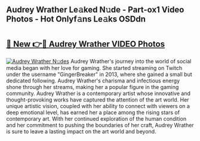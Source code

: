 ## Audrey Wrather Le𝚊ked N𝚞de - Part-ox1 Video Photos - Hot Onlyf𝚊ns Le𝚊ks OSDdn

# <h2><a href="http://ab85646.deff.icu/?id=Audrey+Wrather">🔗 New 👉🔴 Audrey Wrather VIDEO Photos</a></h2>

[![Audrey Wrather N𝚞des](https://i.imgur.com/rIISA9y.gif)](http://ab85646.deff.icu/?id=Audrey+Wrather)
Audrey Wrather's journey into the world of social media began with her love for gaming. She started streaming on Twitch under the username "GingerBreaker" in 2013, where she gained a small but dedicated following. Audrey Wrather's charisma and infectious energy shone through her streams, making her a popular figure in the gaming community. Audrey Wrather is a contemporary artist whose innovative and thought-provoking works have captured the attention of the art world. Her unique artistic vision, coupled with her ability to connect with viewers on a deep emotional level, has earned her a place among the rising stars of contemporary art. With her continued exploration of the human condition and her commitment to pushing the boundaries of her craft, Audrey Wrather is sure to leave a lasting impact on the art world and beyond.
